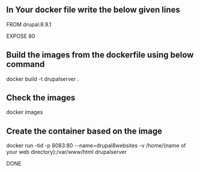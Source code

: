 ## In Your docker file write the below given lines 


FROM drupal:8.9.1


EXPOSE 80

## Build the images from the dockerfile using below command

docker build -t drupalserver .

## Check the images 

docker images 

## Create the container based on the image

docker run -tid -p 8083:80 --name=drupal8websites -v /home/(name of your web directory):/var/www/html drupalserver

DONE
